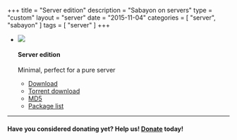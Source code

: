 +++
title = "Server edition"
description = "Sabayon on servers"
type = "custom"
layout = "server"
date = "2015-11-04"
categories = [ "server", "sabayon" ]
tags = [
    "server"
]
+++

* ![](/img/sabayon-server.png)

    #### Server edition

    Minimal, perfect for a pure server
    * [Download](http://dl.sabayon.org/iso/stable/Sabayon_Linux_16.11_amd64_Server.iso)
    * [Torrent download](http://dl.sabayon.org/iso/stable/Sabayon_Linux_16.11_amd64_Server.iso.torrent)
    * [MD5](http://dl.sabayon.org/iso/stable/Sabayon_Linux_16.11_amd64_Server.iso.md5)
    * [Package list](http://dl.sabayon.org/iso/stable/Sabayon_Linux_16.11_amd64_Server.iso.pkglist)

<hr />

#### Have you considered donating yet? Help us! [Donate](/donate) today!
